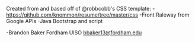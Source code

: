 Created from and based off of @robbcobb's CSS template:
-https://github.com/knommon/resume/tree/master/css
-Front Raleway from Google APIs
-Java Bootstrap and script

-Brandon Baker
Fordham UISO
bbaker13@fordham.edu